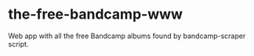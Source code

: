 # the-free-bandcamp-www
Web app with all the free Bandcamp albums found by bandcamp-scraper script. 
